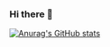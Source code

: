 ### Hi there 👋

[![Anurag's GitHub stats](https://github-readme-stats.vercel.app/api?username=adrienZ&theme=dracula)](https://github.com/anuraghazra/github-readme-stats)

<!--
**adrienZ/adrienZ** is a ✨ _special_ ✨ repository because its `README.md` (this file) appears on your GitHub profile.

Here are some ideas to get you started:

- 🔭 I’m currently working on ...
- 🌱 I’m currently learning ...
- 👯 I’m looking to collaborate on ...
- 🤔 I’m looking for help with ...
- 💬 Ask me about ...
- 📫 How to reach me: ...
- 😄 Pronouns: ...
- ⚡ Fun fact: ...
-->
